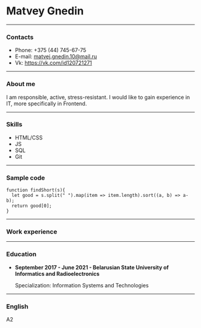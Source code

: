 # Matvey Gnedin
___
### Contacts
* Phone: +375 (44) 745-67-75
* E-mail: matvej.gnedin.10@mail.ru
* Vk: https://vk.com/id120721271

___
### About me

I am responsible, active, stress-resistant. I would like to gain experience in IT, more specifically in Frontend.
___
### Skills

* HTML/CSS
* JS
* SQL
* Git
___

### Sample code
```
function findShort(s){
  let good = s.split(" ").map(item => item.length).sort((a, b) => a-b);
  return good[0];
}
```
___

### Work experience
___

### Education
* __September 2017 - June 2021 - Belarusian State University of Informatics and Radioelectronics__
     
    Specialization: Information Systems and Technologies

___
### English
A2